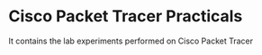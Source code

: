 # Cisco Packet Tracer Practicals

It contains the lab experiments performed on Cisco Packet Tracer

